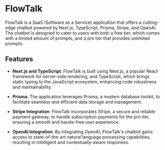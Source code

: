 # FlowTalk

FlowTalk is a SaaS (Software as a Service) application that offers a cutting-edge chatbot powered by Next.js, TypeScript, Prisma, Stripe, and OpenAI. The chatbot is designed to cater to users with both a free tier, which comes with a limited amount of prompts, and a pro tier that provides unlimited prompts.

## Features

- **Next.js and TypeScript**: FlowTalk is built using Next.js, a popular React framework for server-side rendering, and TypeScript, which brings static typing to the JavaScript ecosystem, enhancing code robustness and maintainability.

- **Prisma**: The application leverages Prisma, a modern database toolkit, to facilitate seamless and efficient data storage and management.

- **Stripe Integration**: FlowTalk incorporates Stripe, a secure and reliable payment gateway, to handle subscription payments for the pro tier, ensuring a smooth and hassle-free user experience.

- **OpenAI Integration**: By integrating OpenAI, FlowTalk's chatbot gains access to state-of-the-art natural language processing capabilities, resulting in intelligent and contextually-aware responses.
